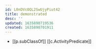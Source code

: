 ```yaml
---
id: L0nDVcOQL2SwUjyPiut42
title: demonstrated
desc: ''
updated: 1635890719536
created: 1635890701911
---
```


- [[p.subClassOf]] [[c.ActivityPredicate]]